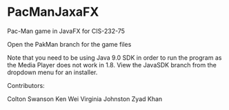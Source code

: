 # PacManJaxaFX
Pac-Man game in JavaFX for CIS-232-75

Open the PakMan branch for the game files

Note that you need to be using Java 9.0 SDK in order to run the program as the Media Player does not work in 1.8. View the JavaSDK branch from the dropdown menu for an installer. 

Contributors: 

Colton Swanson
Ken Wei
Virginia Johnston
Zyad Khan
